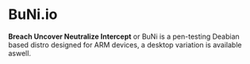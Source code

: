 # BuNi.io
**Breach Uncover Neutralize Intercept** or BuNi is a pen-testing Deabian based distro designed for ARM devices, a desktop variation is available aswell.
